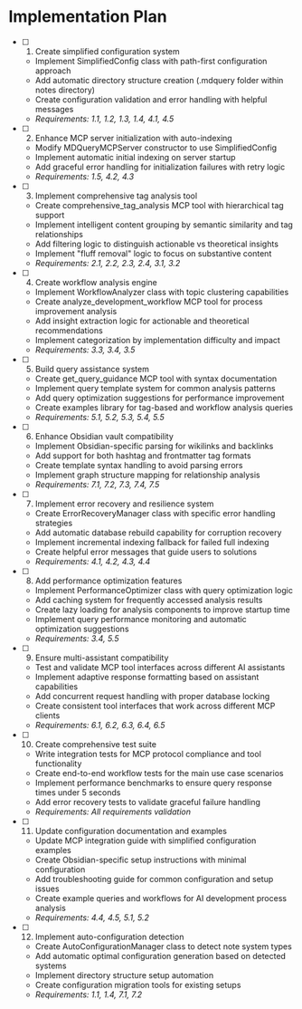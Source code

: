 # Implementation Plan

- [ ] 1. Create simplified configuration system
  - Implement SimplifiedConfig class with path-first configuration approach
  - Add automatic directory structure creation (.mdquery folder within notes directory)
  - Create configuration validation and error handling with helpful messages
  - _Requirements: 1.1, 1.2, 1.3, 1.4, 4.1, 4.5_

- [ ] 2. Enhance MCP server initialization with auto-indexing
  - Modify MDQueryMCPServer constructor to use SimplifiedConfig
  - Implement automatic initial indexing on server startup
  - Add graceful error handling for initialization failures with retry logic
  - _Requirements: 1.5, 4.2, 4.3_

- [ ] 3. Implement comprehensive tag analysis tool
  - Create comprehensive_tag_analysis MCP tool with hierarchical tag support
  - Implement intelligent content grouping by semantic similarity and tag relationships
  - Add filtering logic to distinguish actionable vs theoretical insights
  - Implement "fluff removal" logic to focus on substantive content
  - _Requirements: 2.1, 2.2, 2.3, 2.4, 3.1, 3.2_

- [ ] 4. Create workflow analysis engine
  - Implement WorkflowAnalyzer class with topic clustering capabilities
  - Create analyze_development_workflow MCP tool for process improvement analysis
  - Add insight extraction logic for actionable and theoretical recommendations
  - Implement categorization by implementation difficulty and impact
  - _Requirements: 3.3, 3.4, 3.5_

- [ ] 5. Build query assistance system
  - Create get_query_guidance MCP tool with syntax documentation
  - Implement query template system for common analysis patterns
  - Add query optimization suggestions for performance improvement
  - Create examples library for tag-based and workflow analysis queries
  - _Requirements: 5.1, 5.2, 5.3, 5.4, 5.5_

- [ ] 6. Enhance Obsidian vault compatibility
  - Implement Obsidian-specific parsing for wikilinks and backlinks
  - Add support for both hashtag and frontmatter tag formats
  - Create template syntax handling to avoid parsing errors
  - Implement graph structure mapping for relationship analysis
  - _Requirements: 7.1, 7.2, 7.3, 7.4, 7.5_

- [ ] 7. Implement error recovery and resilience system
  - Create ErrorRecoveryManager class with specific error handling strategies
  - Add automatic database rebuild capability for corruption recovery
  - Implement incremental indexing fallback for failed full indexing
  - Create helpful error messages that guide users to solutions
  - _Requirements: 4.1, 4.2, 4.3, 4.4_

- [ ] 8. Add performance optimization features
  - Implement PerformanceOptimizer class with query optimization logic
  - Add caching system for frequently accessed analysis results
  - Create lazy loading for analysis components to improve startup time
  - Implement query performance monitoring and automatic optimization suggestions
  - _Requirements: 3.4, 5.5_

- [ ] 9. Ensure multi-assistant compatibility
  - Test and validate MCP tool interfaces across different AI assistants
  - Implement adaptive response formatting based on assistant capabilities
  - Add concurrent request handling with proper database locking
  - Create consistent tool interfaces that work across different MCP clients
  - _Requirements: 6.1, 6.2, 6.3, 6.4, 6.5_

- [ ] 10. Create comprehensive test suite
  - Write integration tests for MCP protocol compliance and tool functionality
  - Create end-to-end workflow tests for the main use case scenarios
  - Implement performance benchmarks to ensure query response times under 5 seconds
  - Add error recovery tests to validate graceful failure handling
  - _Requirements: All requirements validation_

- [ ] 11. Update configuration documentation and examples
  - Update MCP integration guide with simplified configuration examples
  - Create Obsidian-specific setup instructions with minimal configuration
  - Add troubleshooting guide for common configuration and setup issues
  - Create example queries and workflows for AI development process analysis
  - _Requirements: 4.4, 4.5, 5.1, 5.2_

- [ ] 12. Implement auto-configuration detection
  - Create AutoConfigurationManager class to detect note system types
  - Add automatic optimal configuration generation based on detected systems
  - Implement directory structure setup automation
  - Create configuration migration tools for existing setups
  - _Requirements: 1.1, 1.4, 7.1, 7.2_